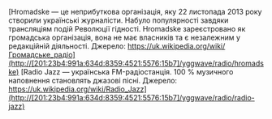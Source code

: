 [Hromadske — це неприбуткова організація, яку 22 листопада 2013 року створили українські журналісти. Набуло популярності завдяки трансляціям подій Революції гідності. Hromadske зареєстровано як громадська організація, вона не має власників та є незалежним у редакційній діяльності. Джерело: https://uk.wikipedia.org/wiki/Громадське_радіо](http://[201:23b4:991a:634d:8359:4521:5576:15b7]/yggwave/radio/hromadske)
[Radio Jazz — українська FM-радіостанція. 100 % музичного наповнення становлять джазові пісні. Джерело: https://uk.wikipedia.org/wiki/Radio_Jazz](http://[201:23b4:991a:634d:8359:4521:5576:15b7]/yggwave/radio/radio-jazz)